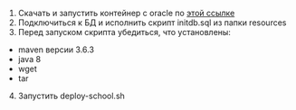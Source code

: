 1. Cкачать и запустить контейнер с oracle по [этой ссылке](https://hub.docker.com/r/loliconneko/oracle-ee-11g)
2. Подключиться к БД и исполнить скрипт initdb.sql из папки resources
3. Перед запуском скрипта убедиться, что установлены:
  - maven версии 3.6.3
  - java 8
  - wget
  - tar
4. Запустить deploy-school.sh
